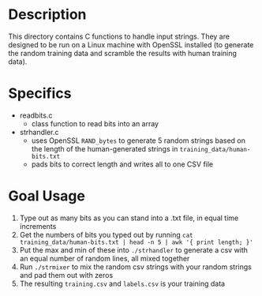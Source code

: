 # Description
This directory contains C functions to handle input strings. 
They are designed to be run on a Linux machine with OpenSSL installed (to generate the random training data and scramble the results with human training data).

# Specifics
- readbits.c
    - class function to read bits into an array
- strhandler.c
    - uses OpenSSL `RAND_bytes` to generate 5 random strings based on the length of the human-generated strings in `training_data/human-bits.txt`
    - pads bits to correct length and writes all to one CSV file

# Goal Usage
1. Type out as many bits as you can stand into a .txt file, in equal time increments
2. Get the numbers of bits you typed out by running
`cat training_data/human-bits.txt | head -n 5 | awk '{ print length; }'`
3. Put the max and min of these into `./strhandler` to generate a csv with an equal number of random lines, all mixed together
4. Run `./strmixer` to mix the random csv strings with your random strings and pad them out with zeros
5. The resulting `training.csv` and `labels.csv` is your training data

